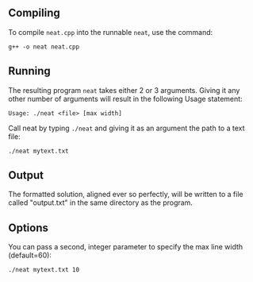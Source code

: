 ## Compiling

To compile `neat.cpp` into the runnable `neat`, use the
command:

```g++ -o neat neat.cpp```

## Running

The resulting program `neat` takes either 2 or 3 arguments.
Giving it any other number of arguments will result in the
following Usage statement:

```Usage: ./neat <file> [max width]```

Call neat by typing `./neat` and giving it as an argument
the path to a text file:

```./neat mytext.txt```

## Output

The formatted solution, aligned ever so perfectly, will be
written to a file called "output.txt" in the same directory
as the program.

## Options

You can pass a second, integer parameter to specify the max
line width (default=60):

```./neat mytext.txt 10```

